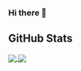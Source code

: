 ### Hi there 👋

<!--
**yazninja/yazninja** is a ✨ _special_ ✨ repository because its `README.md` (this file) appears on your GitHub profile.

Here are some ideas to get you started:

- 🔭 I’m currently working on ...
- 🌱 I’m currently learning ...
- 👯 I’m looking to collaborate on ...
- 🤔 I’m looking for help with ...
- 💬 Ask me about ...
- 📫 How to reach me: ...
- 😄 Pronouns: ...
- ⚡ Fun fact: ...
-->
## GitHub Stats

<a href="https://github.com/yazninja/yazninja">
  <img align="center" src="https://github-readme-stats.vercel.app/api/top-langs/?username=yazninja&theme=github_dark&card_width=150&langs_count=10" />
</a>
<a href="https://github.com/yazninja/yazninja">
  <img align="center" src="https://github-readme-stats.vercel.app/api?username=yazninja&count_private=true&show_icons=true" />
</a>
